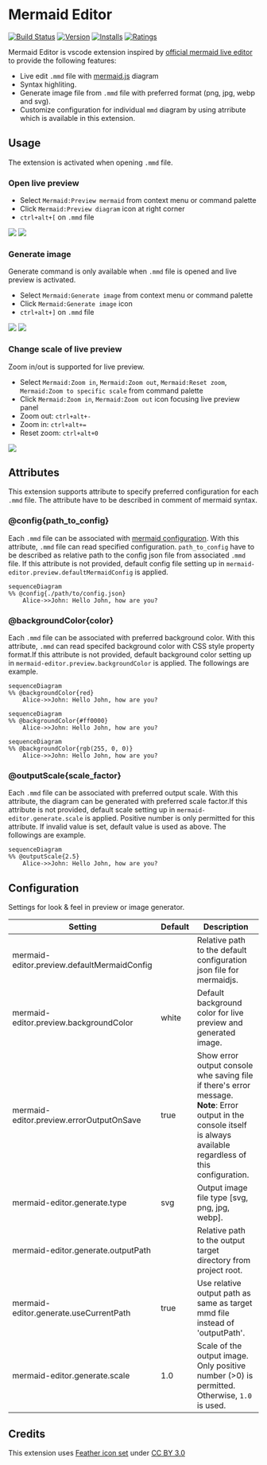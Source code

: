 # Mermaid Editor

[![Build Status](https://dev.azure.com/tomoyukim-vscode-extension/vscode-mermaid-editor-pipeline/_apis/build/status/tomoyukim.vscode-mermaid-editor?branchName=master)](https://dev.azure.com/tomoyukim-vscode-extension/vscode-mermaid-editor-pipeline/_build/latest?definitionId=1&branchName=master)
[![Version](https://vsmarketplacebadge.apphb.com/version/tomoyukim.vscode-mermaid-editor.svg)](https://marketplace.visualstudio.com/items?itemName=tomoyukim.vscode-mermaid-editor)
[![Installs](https://vsmarketplacebadge.apphb.com/installs/tomoyukim.vscode-mermaid-editor.svg)](https://marketplace.visualstudio.com/items?itemName=tomoyukim.vscode-mermaid-editor)
[![Ratings](https://vsmarketplacebadge.apphb.com/rating-short/tomoyukim.vscode-mermaid-editor.svg)](https://marketplace.visualstudio.com/items?itemName=tomoyukim.vscode-mermaid-editor)

Mermaid Editor is vscode extension inspired by [official mermaid live editor](https://mermaidjs.github.io/mermaid-live-editor/) to provide the following features:
- Live edit `.mmd` file with [mermaid.js](https://mermaidjs.github.io/) diagram
- Syntax highliting.
- Generate image file from `.mmd` file with preferred format (png, jpg, webp and svg).
- Customize configuration for individual `mmd` diagram by using atrribute which is available in this extension.

## Usage

The extension is activated when opening `.mmd` file.

### Open live preview

- Select `Mermaid:Preview mermaid` from context menu or command palette
- Click `Mermaid:Preview diagram` icon at right corner
- `ctrl+alt+[` on `.mmd` file

![](https://user-images.githubusercontent.com/1187581/78126099-efef5f00-744c-11ea-9a07-370d9714621d.png)
![](https://user-images.githubusercontent.com/1187581/78126199-1e6d3a00-744d-11ea-8c79-25f6f1c08517.png)

### Generate image

Generate command is only available when `.mmd` file is opened and live preview is activated.

- Select `Mermaid:Generate image` from context menu or command palette
- Click `Mermaid:Generate image` icon
- `ctrl+alt+]` on `.mmd` file

![](https://user-images.githubusercontent.com/1187581/78126965-4e690d00-744e-11ea-96be-d59cf0965e26.png)
![](https://user-images.githubusercontent.com/1187581/78127020-6345a080-744e-11ea-9ad0-d2f24dec4d1e.png)

### Change scale of live preview

Zoom in/out is supported for live preview.

- Select `Mermaid:Zoom in`, `Mermaid:Zoom out`, `Mermaid:Reset zoom`, `Mermaid:Zoom to specific scale` from command palette
- Click `Mermaid:Zoom in`, `Mermaid:Zoom out` icon focusing live preview panel
- Zoom out: `ctrl+alt+-`
- Zoom in: `ctrl+alt+=`
- Reset zoom: `ctrl+alt+0`

![](https://user-images.githubusercontent.com/1187581/78127053-76587080-744e-11ea-9861-c4a4dc71a4fe.png)

## Attributes

This extension supports attribute to specify preferred configuration for each `.mmd` file. The attribute have to be described in comment of mermaid syntax.

### @config{path_to_config}

Each `.mmd` file can be associated with [mermaid configuration](https://mermaid-js.github.io/mermaid/#/mermaidAPI?id=configuration). With this attribute, `.mmd` file can read specified configuration. `path_to_config` have to be described as relative path to the config json file from associated `.mmd` file. If this attribute is not provided, default config file setting up in `mermaid-editor.preview.defaultMermaidConfig` is applied.

```
sequenceDiagram
%% @config{./path/to/config.json}
    Alice->>John: Hello John, how are you?
```

### @backgroundColor{color}

Each `.mmd` file can be associated with preferred background color. With this attribute, `.mmd` can read specifed background color with CSS style property format.If this attribute is not provided, default background color setting up in `mermaid-editor.preview.backgroundColor` is applied. The followings are example.

```
sequenceDiagram
%% @backgroundColor{red}
    Alice->>John: Hello John, how are you?
```

```
sequenceDiagram
%% @backgroundColor{#ff0000}
    Alice->>John: Hello John, how are you?
```

```
sequenceDiagram
%% @backgroundColor{rgb(255, 0, 0)}
    Alice->>John: Hello John, how are you?
```

### @outputScale{scale_factor}
Each `.mmd` file can be associated with preferred output scale. With this attribute, the diagram can be generated with preferred scale factor.If this attribute is not provided, default scale setting up in `mermaid-editor.generate.scale` is applied. Positive number is only permitted for this attribute. If invalid value is set, default value is used as above. The followings are example.

```
sequenceDiagram
%% @outputScale{2.5}
    Alice->>John: Hello John, how are you?
```

## Configuration

Settings for look & feel in preview or image generator.

| Setting                                     | Default | Description                                                                                                                                                                 |
| ------------------------------------------- | ------- | --------------------------------------------------------------------------------------------------------------------------------------------------------------------------- |
| mermaid-editor.preview.defaultMermaidConfig |         | Relative path to the default configuration json file for mermaidjs.                                                                                                         |
| mermaid-editor.preview.backgroundColor      | white   | Default background color for live preview and generated image.                                                                                                              |
| mermaid-editor.preview.errorOutputOnSave    | true    | Show error output console whe saving file if there's error message.<br/> **Note**: Error output in the console itself is always available regardless of this configuration. |
| mermaid-editor.generate.type                | svg     | Output image file type [svg, png, jpg, webp].                                                                                                                               |
| mermaid-editor.generate.outputPath          |         | Relative path to the output target directory from project root.                                                                                                             |
| mermaid-editor.generate.useCurrentPath      | true    | Use relative output path as same as target mmd file instead of 'outputPath'.                                                                                                |
| mermaid-editor.generate.scale               | 1.0     | Scale of the output image. Only positive number (>0) is permitted. Otherwise, `1.0` is used.                                                                                |

## Credits

This extension uses [Feather icon set](https://www.iconfinder.com/iconsets/feather) under [CC BY 3.0](https://creativecommons.org/licenses/by/3.0/)

